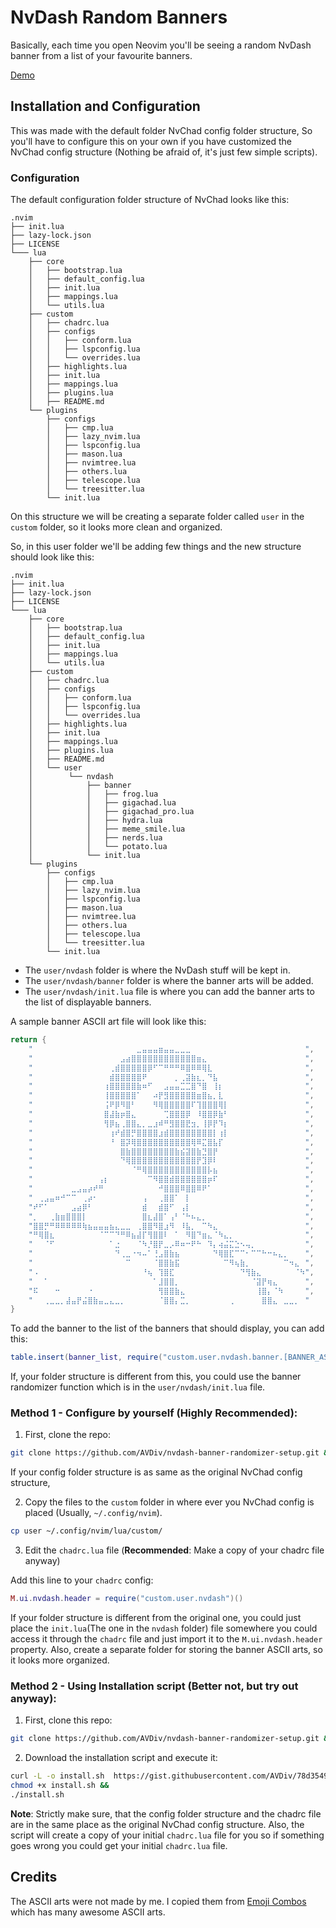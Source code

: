 
# NvDash Random Banners

Basically, each time you open Neovim you'll be seeing a random NvDash banner from a list of your favourite banners.

[Demo](https://media.discordapp.net/attachments/1175292451997614161/1207890959459811328/nvdash-random-banner-demo_online-video-cutter.com.gif?ex=65e14b1e&is=65ced61e&hm=9473e27b8b373957e045dce7aac7ac63c4a8682a05574cfca1d1531103291c27&=&format=webp&width=825&height=465)

## Installation and Configuration

This was made with the default folder NvChad config folder structure, So you'll have to configure this on your own if you have customized the NvChad config structure (Nothing be afraid of, it's just few simple scripts).

### Configuration

The default configuration folder structure of NvChad looks like this:

```
.nvim
├── init.lua
├── lazy-lock.json
├── LICENSE
└─── lua
    ├── core
    │   ├── bootstrap.lua
    │   ├── default_config.lua
    │   ├── init.lua
    │   ├── mappings.lua
    │   └── utils.lua
    ├── custom
    │   ├── chadrc.lua
    │   ├── configs
    │   │   ├── conform.lua
    │   │   ├── lspconfig.lua
    │   │   └── overrides.lua
    │   ├── highlights.lua
    │   ├── init.lua
    │   ├── mappings.lua
    │   ├── plugins.lua
    │   ├── README.md
    └── plugins
        ├── configs
        │   ├── cmp.lua
        │   ├── lazy_nvim.lua
        │   ├── lspconfig.lua
        │   ├── mason.lua
        │   ├── nvimtree.lua
        │   ├── others.lua
        │   ├── telescope.lua
        │   └── treesitter.lua
        └── init.lua
```

On this structure we will be creating a separate folder called `user` in the `custom` folder, so it looks more clean and organized. 

So, in this user folder we'll be adding few things and the new structure should look like this:

```
.nvim
├── init.lua
├── lazy-lock.json
├── LICENSE
└─── lua
    ├── core
    │   ├── bootstrap.lua
    │   ├── default_config.lua
    │   ├── init.lua
    │   ├── mappings.lua
    │   └── utils.lua
    ├── custom
    │   ├── chadrc.lua
    │   ├── configs
    │   │   ├── conform.lua
    │   │   ├── lspconfig.lua
    │   │   └── overrides.lua
    │   ├── highlights.lua
    │   ├── init.lua
    │   ├── mappings.lua
    │   ├── plugins.lua
    │   ├── README.md
    │   └── user
    │        └── nvdash
    │            ├── banner
    │            │   ├── frog.lua
    │            │   ├── gigachad.lua
    │            │   ├── gigachad_pro.lua
    │            │   ├── hydra.lua
    │            │   ├── meme_smile.lua
    │            │   ├── nerds.lua
    │            │   └── potato.lua
    │            └── init.lua         
    └── plugins
        ├── configs
        │   ├── cmp.lua
        │   ├── lazy_nvim.lua
        │   ├── lspconfig.lua
        │   ├── mason.lua
        │   ├── nvimtree.lua
        │   ├── others.lua
        │   ├── telescope.lua
        │   └── treesitter.lua
        └── init.lua
```

- The `user/nvdash` folder is where the NvDash stuff will be kept in.
- The `user/nvdash/banner` folder is where the banner arts will be added.
- The `user/nvdash/init.lua` file is where you can add the banner arts to the list of displayable banners.

A sample banner ASCII art file will look like this:

```lua
return {
    "⠀⠀⠀⠀⠀⠀⠀⠀⠀⠀⠀⠀⠀⠀⠀⠀⠀⠀⠀⣀⣤⣤⣤⣶⣤⣤⣀⣀⣀⠀⠀⠀⠀⠀⠀⠀⠀⠀⠀⠀⠀⠀⠀⠀⠀⠀⠀⠀⠀⠀",
    "⠀⠀⠀⠀⠀⠀⠀⠀⠀⠀⠀⠀⠀⠀⠀⠀⣠⣴⣿⣿⣿⣿⣿⣿⣿⣿⣿⣿⣿⣿⣶⣄⠀⠀⠀⠀⠀⠀⠀⠀⠀⠀⠀⠀⠀⠀⠀⠀⠀⠀",
    "⠀⠀⠀⠀⠀⠀⠀⠀⠀⠀⠀⠀⠀⠀⢀⣾⣿⣿⣿⣿⣿⡿⠋⠉⠛⠛⠛⠿⣿⠿⠿⢿⣇⠀⠀⠀⠀⠀⠀⠀⠀⠀⠀⠀⠀⠀⠀⠀⠀⠀",
    "⠀⠀⠀⠀⠀⠀⠀⠀⠀⠀⠀⠀⠀⠀⣾⣿⣿⣿⣿⣿⠟⠀⠀⠀⠀⠀⡀⢀⣽⣷⣆⡀⠙⣧⠀⠀⠀⠀⠀⠀⠀⠀⠀⠀⠀⠀⠀⠀⠀⠀",
    "⠀⠀⠀⠀⠀⠀⠀⠀⠀⠀⠀⠀⠀⢰⣿⣿⣿⣿⣿⣷⠶⠋⠀⠀⣠⣤⣤⣉⣉⣿⠙⣿⠀⢸⡆⠀⠀⠀⠀⠀⠀⠀⠀⠀⠀⠀⠀⠀⠀⠀",
    "⠀⠀⠀⠀⠀⠀⠀⠀⠀⠀⠀⠀⠀⢸⣿⣿⣿⣿⣿⠁⠀⠀⠴⡟⣻⣿⣿⣿⣿⣿⣶⣿⣦⡀⣇⠀⠀⠀⠀⠀⠀⠀⠀⠀⠀⠀⠀⠀⠀⠀",
    "⠀⠀⠀⠀⠀⠀⠀⠀⠀⠀⠀⠀⠀⢨⠟⡿⠻⣿⠃⠀⠀⠀⠻⢿⣿⣿⣿⣿⣿⠏⢹⣿⣿⣿⢿⡇⠀⠀⠀⠀⠀⠀⠀⠀⠀⠀⠀⠀⠀⠀",
    "⠀⠀⠀⠀⠀⠀⠀⠀⠀⠀⠀⠀⠀⣿⣼⣷⡶⣿⣄⠀⠀⠀⠀⠀⢉⣿⣿⣿⡿⠀⠸⣿⣿⡿⣷⠃⠀⠀⠀⠀⠀⠀⠀⠀⠀⠀⠀⠀⠀⠀",
    "⠀⠀⠀⠀⠀⠀⠀⠀⠀⠀⠀⠀⠀⢻⡿⣦⢀⣿⣿⣄⡀⣀⣰⠾⠛⣻⣿⣿⣟⣲⡀⢸⡿⡟⠹⡆⠀⠀⠀⠀⠀⠀⠀⠀⠀⠀⠀⠀⠀⠀",
    "⠀⠀⠀⠀⠀⠀⠀⠀⠀⠀⠀⠀⠀⠀⢰⠞⣾⣿⡛⣿⣿⣿⣿⣰⣾⣿⣿⣿⣿⣿⣿⣿⣿⡇⢰⡇⠀⠀⠀⠀⠀⠀⠀⠀⠀⠀⠀⠀⠀⠀",
    "⠀⠀⠀⠀⠀⠀⠀⠀⠀⠀⠀⠀⠀⠀⠘⠀⣿⡽⢿⣿⣿⣿⣿⣿⣿⣿⣿⣿⣿⢿⠿⣍⣿⣧⡏⠀⠀⠀⠀⠀⠀⠀⠀⠀⠀⠀⠀⠀⠀⠀",
    "⠀⠀⠀⠀⠀⠀⠀⠀⠀⠀⠀⠀⠀⠀⠀⠀⣿⣷⣿⣿⣿⣿⣿⣿⣿⣿⣷⣮⣽⣿⣷⣙⣿⡟⠀⠀⠀⠀⠀⠀⠀⠀⠀⠀⠀⠀⠀⠀⠀⠀",
    "⠀⠀⠀⠀⠀⠀⠀⠀⠀⠀⠀⠀⠀⠀⠀⠀⠙⢿⣿⣿⣿⣿⣿⣿⣿⣿⣿⣿⣿⣿⡟⣹⡿⠇⠀⠀⠀⠀⠀⠀⠀⠀⠀⠀⠀⠀⠀⠀⠀⠀",
    "⠀⠀⠀⠀⠀⠀⠀⠀⠀⠀⠀⠀⠀⠀⠀⠀⠀⠀⠈⠛⢿⣿⣿⣿⣿⣿⣿⣿⣿⣿⣿⣿⡧⣦⠀⠀⠀⠀⠀⠀⠀⠀⠀⠀⠀⠀⠀⠀⠀⠀",
    "⠀⠀⠀⠀⠀⠀⠀⠀⠀⠀⠀⠀⢠⡆⠀⠀⠀⠀⠀⠀⠀⠉⠻⣿⣿⣾⣿⣿⣿⣿⣿⣿⡶⠏⠀⠀⠀⠀⠀⠀⠀⠀⠀⠀⠀⠀⠀⠀⠀⠀",
    "⠀⠀⠀⠀⠀⠀⠀⣀⣠⣤⡴⠞⠛⠀⠀⠀⠀⠀⠀⠀⠀⠀⠀⠚⣿⣿⣿⠿⣿⣿⠿⠟⠁⠀⠀⠀⠀⠀⠀⠀⠀⠀⠀⠀⠀⠀⠀⠀⠀⠀",
    "⠀⢀⣠⣤⠶⠚⠉⠉⠀⢀⡴⠂⠀⠀⠀⠀⠀⠀⠀⠀⢠⠀⠀⢀⣿⣿⠁⠀⡇⠀⠀⠀⠀⠀⠀⠀⠀⠀⠀⠀⠀⠀⠀⠀⠀⠀⠀⠀⠀⠀",
    "⠞⠋⠁⠀⠀⠀⠀⣠⣴⡿⠃⠀⠀⠀⠀⠀⠀⠀⠀⠀⣾⠀⠀⣾⣿⠋⠀⢠⡇⠀⠀⠀⠀⠀⠀⠀⠀⠀⠀⠀⠀⠀⠀⠀⠀⠀⠀⠀⠀⠀",
    "⡀⠀⠀⢀⣷⣶⣿⣿⣿⡇⠀⠀⠀⠀⠀⠀⠀⠀⠀⠀⣿⣆⣼⣿⠁⢠⠃⠈⠓⠦⣄⡀⠀⠀⠀⠀⠀⠀⠀⠀⠀⠀⠀⠀⠀⠀⠀⠀⠀⠀",
    "⣿⣿⡛⠛⠿⠿⠿⠿⠿⢷⣦⣤⣤⣤⣦⣄⣀⣀⠀⢀⣿⣿⠻⣿⣰⠻⠀⠸⣧⡀⠀⠉⠳⣄⠀⠀⠀⠀⠀⠀⠀⠀⠀⠀⠀⠀⠀⠀⠀⠀",
    "⠛⢿⣿⣆⠀⠀⠀⠀⠀⠀⠀⠀⠈⠉⠉⠙⠛⠿⣦⣼⡏⢻⣿⣿⠇⠀⠁⠀⠻⣿⠙⣶⣄⠈⠳⣄⡀⠀⠀⠀⠀⠀⠀⠀⠀⠀⠀⠀⠀⠀",
    "⠀⠀⠈⠋⠀⠀⠀⠀⠀⠀⠀⠀⠀⠀⠁⣐⠀⠀⠀⠈⠳⡘⣿⡟⣀⡠⠿⠶⠒⠟⠓⠀⠹⡄⢴⣬⣍⣑⠢⢤⡀⠀⠀⠀⠀⠀⠀⠀⠀⠀",
    "⠀⠀⠀⠀⠀⠀⠀⠀⠀⠀⠀⠀⠀⠀⠀⠙⢀⣀⠐⠲⠤⠁⢘⣠⣿⣷⣦⠀⠀⠀⠀⠀⠀⠙⢿⣿⣏⠉⠉⠂⠉⠉⠓⠒⠦⣄⡀⠀⠀⠀",
    "⠀⠀⠀⠀⠀⠀⠀⠀⠀⠀⠀⠀⠀⠀⠀⠀⠀⠉⠀⠀⠀⠀⠈⣿⣿⣷⣯⠀⠀⠀⠀⠀⠀⠀⠀⠉⠻⢦⣷⡀⠀⠀⠀⠀⠀⠀⠉⠲⣄⠀",
    "⠠⠀⠀⠀⠀⠀⠀⠀⠀⠀⠀⠀⠀⠀⠀⠀⠀⠀⠀⠀⠘⢦⠀⢹⣿⣏⠀⠀⠀⠀⠀⠀⠀⠀⠀⠀⠀⠀⠙⢻⣷⣄⠀⠀⠀⠀⠀⠀⠈⠳",
    "⠀⠀⠁⠀⠀⠀⠀⠀⠀⠀⠀⠀⠀⠀⠀⠀⠀⠀⠀⠀⠀⠀⠁⣸⣿⣿⡀⠀⠀⠀⠀⠀⠀⠀⠀⠀⠀⠀⠀⠀⠈⣽⡟⢶⣄⠀⠀⠀⠀⠀",
    "⠯⠀⠀⠀⠒⠀⠀⠀⠀⠀⠐⠀⠀⠀⠀⠀⠀⠀⠀⠀⠀⠀⠀⢻⣿⣿⣷⣄⠀⠀⠀⠀⠀⠀⠀⠀⠀⠀⠀⠀⠀⢸⣿⡄⠈⠳⠀⠀⠀⠀",
    "⠀⠀⢀⣀⣀⡀⣼⣤⡟⣬⣿⣷⣤⣀⣄⣀⡀⠀⠀⠀⠀⠀⠀⠈⣿⣿⡄⣉⡀⠀⠀⠀⠀⠀⠀⠀⢀⠀⠀⠀⠀⠀⣿⣿⣄⠀⣀⣀⡀⠀"
}
```

To add the banner to the list of the banners that should display, you can add this:

```lua
table.insert(banner_list, require("custom.user.nvdash.banner.[BANNER_ASCII_ART_FILENAME]"))
```

If, your folder structure is different from this, you could use the banner randomizer function which is in the `user/nvdash/init.lua` file.

### Method 1 - Configure by yourself (**Highly Recommended**):

1. First, clone the repo:

```bash
git clone https://github.com/AVDiv/nvdash-banner-randomizer-setup.git && cd nvdash-banner-randomizer-setup
```

If your config folder structure is as same as the original NvChad config structure,

2. Copy the files to the `custom` folder in where ever you NvChad config is placed (Usually, `~/.config/nvim`).

```bash
cp user ~/.config/nvim/lua/custom/
```

3. Edit the `chadrc.lua` file (**Recommended**: Make a copy of your chadrc file anyway)

Add this line to your `chadrc` config:

```lua
M.ui.nvdash.header = require("custom.user.nvdash")()
```

If your folder structure is different from the original one, you could just place the `init.lua`(The one in the `nvdash` folder) file somewhere you could access it through the `chadrc` file and just import it to the `M.ui.nvdash.header` property. Also, create a separate folder for storing the banner ASCII arts, so it looks more organized. 

### Method 2 - Using Installation script (**Better not, but try out anyway**):

1. First, clone this repo:

```bash
git clone https://github.com/AVDiv/nvdash-banner-randomizer-setup.git && cd nvdash-banner-randomizer-setup
```

2. Download the installation script and execute it:

```bash
curl -L -o install.sh  https://gist.githubusercontent.com/AVDiv/78d3549a93e399656d148192458ce5a8/raw/b976c01bf90d166311a0118a4331144223a1bda6/nvdash_randomizer_install.sh &&
chmod +x install.sh &&
./install.sh
```

**Note**: Strictly make sure, that the config folder structure and the chadrc file are in the same place as the original NvChad config structure. Also, the script will create a copy of your initial `chadrc.lua` file for you so if something goes wrong you could get your initial `chadrc.lua` file.

## Credits

The ASCII arts were not made by me. I copied them from [Emoji Combos](https://emojicombos.com/) which has many awesome ASCII arts.



